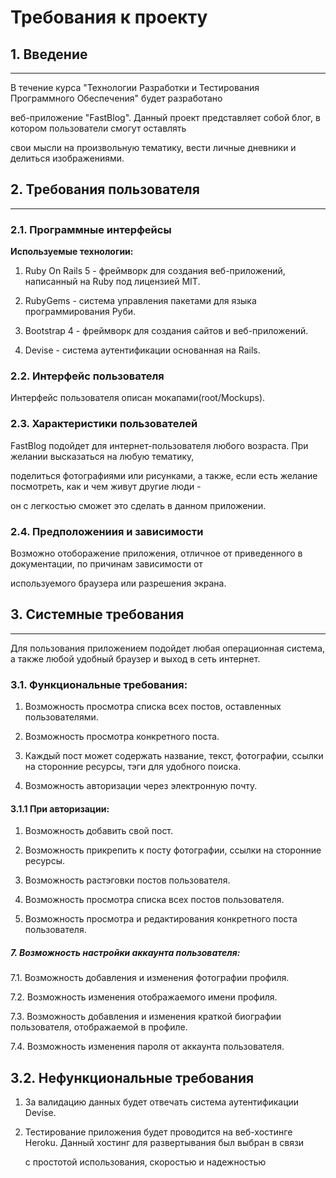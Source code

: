 # Требования к проекту

## 1. Введение
--------------------------------

В течение курса "Технологии Разработки и Тестирования Программного Обеспечения" будет разработано 

веб-приложение "FastBlog". Данный проект представляет собой блог, в котором пользователи смогут оставлять 

свои мысли на произвольную тематику, вести личные дневники и делиться изображениями.


## 2. Требования пользователя
--------------------------------

### 2.1. Программные интерфейсы

**Используемые технологии:**

1. Ruby On Rails 5 - фреймворк для создания веб-приложений, написанный на Ruby под лицензией MIT.

2. RubyGems - система управления пакетами для языка программирования Руби.

3. Bootstrap 4 - фреймворк для создания сайтов и веб-приложений.

4. Devise - система аутентификации основанная на Rails.

### 2.2. Интерфейс пользователя

Интерфейс пользователя описан мокапами(root/Mockups).

### 2.3. Характеристики пользователей

FastBlog подойдет для интернет-пользователя любого возраста. При желании высказаться на любую тематику,

поделиться фотографиями или рисунками, а также, если есть желание посмотреть, как и чем живут другие люди - 

он с легкостью сможет это сделать в данном приложении.

### 2.4. Предположениия и зависимости

Возможно отоборажение приложения, отличное от приведенного в документации, по причинам зависимости от

используемого браузера или разрешения экрана.

## 3. Системные требования
--------------------------------
Для пользования приложением подойдет любая операционная система, а также любой удобный браузер и выход
в сеть интернет.

### 3.1. Функциональные требования:

1. Возможность просмотра списка всех постов, оставленных пользователями.

2. Возможность просмотра конкретного поста.

3. Каждый пост может содержать название, текст, фотографии, ссылки на сторонние ресурсы, тэги для удобного поиска.

3. Возможность авторизации через электронную почту.

#### 3.1.1 При авторизации:

1. Возможность добавить свой пост.

2. Возможность прикрепить к посту фотографии, ссылки на сторонние ресурсы.

4. Возможность растэговки постов пользователя.

5. Возможность просмотра списка всех постов пользователя.

6. Возможность просмотра и редактирования конкретного поста пользователя.

##### 7. Возможность настройки аккаунта пользователя:

7.1. Возможность добавления и изменения фотографии профиля.

7.2. Возможность изменения отображаемого имени профиля.

7.3. Возможность добавления и изменения краткой биографии пользователя, отображаемой в профиле.

7.4. Возможность изменения пароля от аккаунта пользователя.

## 3.2. Нефункциональные требования

1. За валидацию данных будет отвечать система аутентификации Devise.

2. Тестирование приложения будет проводится на веб-хостинге Heroku. Данный хостинг для развертывания был выбран в связи

   с простотой использования, скоростью и надежностью









